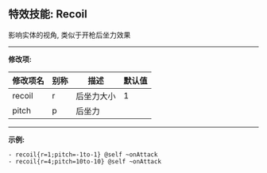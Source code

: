 特效技能: Recoil
--------------

影响实体的视角, 类似于开枪后坐力效果

---

**修改项:**

| 修改项名 | 别称    | 描述                                                                                                    | 默认值 |
|-----------|------------|----------------------------------------------------------------------------------------------------------------|---------------|
| recoil           | r     | 后坐力大小 | 1              |
| pitch            | p     | 后坐力              |
---



**示例:**

```
- recoil{r=1;pitch=-1to-1} @self ~onAttack
- recoil{r=4;pitch=10to-10} @self ~onAttack
```